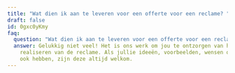 ```yaml
---
title: "Wat dien ik aan te leveren voor een offerte voor een reclame? "
draft: false
id: 0gxc0yKmy
faq:
  question: "Wat dien ik aan te leveren voor een offerte voor een reclame? "
  answer: Gelukkig niet veel! Het is ons werk om jou te ontzorgen van het
    realiseren van de reclame. Als jullie ideeën, voorbeelden, wensen of wat dan
    ook hebben, zijn deze altijd welkom.
---
```

